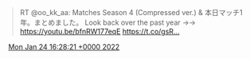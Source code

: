 > RT @oo_kk_aa: Matches Season 4 (Compressed ver.)
> &amp;
> 本日マッチ1年。まとめました。
> Look back over the past year →→ https://youtu.be/bfnRW177eqE https://t.co/gsR…

<img src="/media/tweet.ico" width="12" /> [Mon Jan 24 16:28:21 +0000 2022](https://twitter.com/eduplessis/status/1485650690223616011)